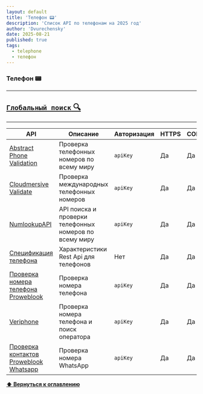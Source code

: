 ```yaml
---
layout: default
title: 'Телефон 📟'
description: 'Список API по телефонам на 2025 год'
author: 'Dvurechensky'
date: 2025-08-21
published: true
tags:
  - telephone
  - телефон
---
```


### Телефон 📟

---

## [`Глобальный поиск` 🔍](../search.md)

---

| API                                                                                      | Описание                                               | Авторизация | HTTPS | CORS |
| ---------------------------------------------------------------------------------------- | ------------------------------------------------------ | ----------- | ----- | ---- |
| [Abstract Phone Validation](https://www.abstractapi.com/phone-validation-api)            | Проверка телефонных номеров по всему миру              | `apiKey`    | Да    | Да   |
| [Cloudmersive Validate](https://cloudmersive.com/phone-number-validation-API)            | Проверка международных телефонных номеров              | `apiKey`    | Да    | Да   |
| [NumlookupAPI](https://numlookupapi.com)                                                 | API поиска и проверки телефонных номеров по всему миру | `apiKey`    | Да    | Да   |
| [Спецификация телефона](https://github.com/azharimm/phone-specs-api)                     | Характеристики Rest Api для телефонов                  | Нет         | Да    | Да   |
| [Проверка номера телефона Proweblook](https://proweblook.com/phone-number-validator)     | Проверка номера телефона                               | `apiKey`    | Да    | Да   |
| [Veriphone](https://veriphone.io)                                                        | Проверка номера телефона и поиск оператора             | `apiKey`    | Да    | Да   |
| [Проверка контактов Proweblook Whatsapp](https://proweblook.com/whatsapp-number-checker) | Проверка номера WhatsApp                               | `apiKey`    | Да    | Да   |

**[⬆ Вернуться к оглавлению](../index.md)**
